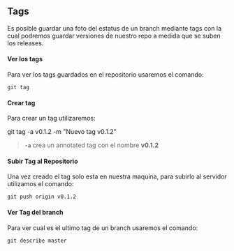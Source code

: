 ## Tags

Es posible guardar una foto del estatus de un branch mediante tags con la cual podremos guardar versiones de nuestro repo a medida que se suben los releases.

#### Ver los tags

Para ver los tags guardados en el repositorio usaremos el comando:

`
git tag
`

#### Crear tag

Para crear un tag utilizaremos:

git tag -a v0.1.2 -m "Nuevo tag v0.1.2"

> **`-a`** crea un annotated tag con el nombre **v0.1.2**

#### Subir Tag al Repositorio

Una vez creado el tag solo esta en nuestra maquina, para subirlo al servidor utilizamos el comando:

`
git push origin v0.1.2
`

#### Ver Tag del branch

Para ver cual es el ultimo tag de un branch usaremos el comando:

`
git describe master
`

